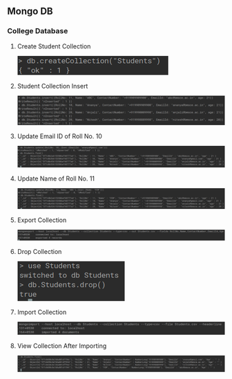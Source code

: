 ## Mongo DB

### College Database

1. Create Student Collection

   ![](Images/CreateCollection.png)

2. Student Collection Insert

   ![](Images/Insert.png)

3. Update Email ID of Roll No. 10

   ![](Images/UpdateEmail.png)

4. Update Name of Roll No. 11

   ![](Images/UpdateName.png)

5. Export Collection

   ![](Images/Export.png)

6. Drop Collection

   ![](Images/DropStudents.png)

7. Import Collection

   ![](Images/Import.png)

8. View Collection After Importing

   ![](Images/Find.png)

<!-- ## Write Up -->

<!-- ![Write up Screenshot](Images/WriteUp.jpeg) -->
